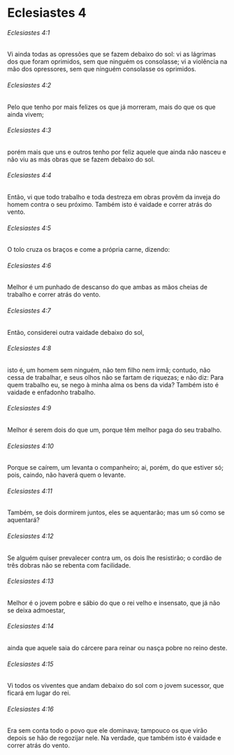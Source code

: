 # Eclesiastes 4

###### Eclesiastes 4:1

Vi ainda todas as opressões que se fazem debaixo do sol: vi as lágrimas dos que foram oprimidos, sem que ninguém os consolasse; vi a violência na mão dos opressores, sem que ninguém consolasse os oprimidos.

###### Eclesiastes 4:2

Pelo que tenho por mais felizes os que já morreram, mais do que os que ainda vivem;

###### Eclesiastes 4:3

porém mais que uns e outros tenho por feliz aquele que ainda não nasceu e não viu as más obras que se fazem debaixo do sol.

###### Eclesiastes 4:4

Então, vi que todo trabalho e toda destreza em obras provêm da inveja do homem contra o seu próximo. Também isto é vaidade e correr atrás do vento.

###### Eclesiastes 4:5

O tolo cruza os braços e come a própria carne, dizendo:

###### Eclesiastes 4:6

Melhor é um punhado de descanso do que ambas as mãos cheias de trabalho e correr atrás do vento.

###### Eclesiastes 4:7

Então, considerei outra vaidade debaixo do sol,

###### Eclesiastes 4:8

isto é, um homem sem ninguém, não tem filho nem irmã; contudo, não cessa de trabalhar, e seus olhos não se fartam de riquezas; e não diz: Para quem trabalho eu, se nego à minha alma os bens da vida? Também isto é vaidade e enfadonho trabalho.

###### Eclesiastes 4:9

Melhor é serem dois do que um, porque têm melhor paga do seu trabalho.

###### Eclesiastes 4:10

Porque se caírem, um levanta o companheiro; ai, porém, do que estiver só; pois, caindo, não haverá quem o levante.

###### Eclesiastes 4:11

Também, se dois dormirem juntos, eles se aquentarão; mas um só como se aquentará?

###### Eclesiastes 4:12

Se alguém quiser prevalecer contra um, os dois lhe resistirão; o cordão de três dobras não se rebenta com facilidade.

###### Eclesiastes 4:13

Melhor é o jovem pobre e sábio do que o rei velho e insensato, que já não se deixa admoestar,

###### Eclesiastes 4:14

ainda que aquele saia do cárcere para reinar ou nasça pobre no reino deste.

###### Eclesiastes 4:15

Vi todos os viventes que andam debaixo do sol com o jovem sucessor, que ficará em lugar do rei.

###### Eclesiastes 4:16

Era sem conta todo o povo que ele dominava; tampouco os que virão depois se hão de regozijar nele. Na verdade, que também isto é vaidade e correr atrás do vento.

